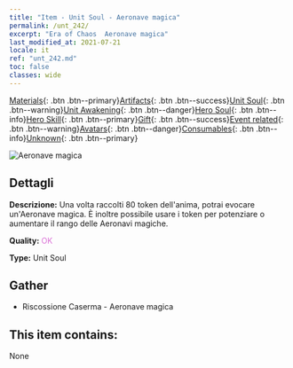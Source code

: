 ```yaml
---
title: "Item - Unit Soul - Aeronave magica"
permalink: /unt_242/
excerpt: "Era of Chaos  Aeronave magica"
last_modified_at: 2021-07-21
locale: it
ref: "unt_242.md"
toc: false
classes: wide
---
```

 [Materials](/ItemsIT/){: .btn .btn--primary}[Artifacts](/ItemsIT/Artifacts/){: .btn .btn--success}[Unit Soul](/ItemsIT/UnitSoul/){: .btn .btn--warning}[Unit Awakening](/ItemsIT/UnitAwakening/){: .btn .btn--danger}[Hero Soul](/ItemsIT/HeroSoul/){: .btn .btn--info}[Hero Skill](/ItemsIT/HeroSkill/){: .btn .btn--primary}[Gift](/ItemsIT/Gift/){: .btn .btn--success}[Event related](/ItemsIT/Events/){: .btn .btn--warning}[Avatars](/ItemsIT/Avatars/){: .btn .btn--danger}[Consumables](/ItemsIT/Consumables/){: .btn .btn--info}[Unknown](/ItemsIT/Unknown/){: .btn .btn--primary}

 ![Aeronave magica](/images/u/ti_reqiqiu.jpg)

## Dettagli
 **Descrizione:** Una volta raccolti 80 token dell'anima, potrai evocare un'Aeronave magica. È inoltre possibile usare i token per potenziare o aumentare il rango delle Aeronavi magiche.

 **Quality:** <span style="color: #DA70D6">OK</span>

 **Type:** Unit Soul

## Gather

*    Riscossione Caserma - Aeronave magica 

## This item contains:

  None

